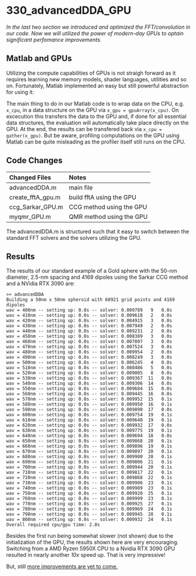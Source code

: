 # 330_advancedDDA_GPU

*In the last two section we introduced and optimized the FFT/convolution in our code. Now we will utilized the power of modern-day GPUs to optain significant perfomance improvements.*

## Matlab and GPUs

Utilizing the compute capabilities of GPUs is not straigh forward as it requires learning new memory models, shader languages, utilities and so on. Fortunately, Matlab implemented an easy but still powerful abstraction for using it:

The main thing to do in our Matlab code is to wrap data on the CPU, e.g. `x_cpu`, in a data structure on the GPU via `x_gpu = gpuArray(x_cpu)`. On excecution this transfers the data to the GPU and, if done for all essential data structures, the evaluation will automatically take place directly on the GPU. At the end, the results can be transfered back via `x_cpu = gather(x_gpu)`. But be aware, profiling computations on the GPU using Matlab can be quite misleading as the profiler itself still runs on the CPU.


## Code Changes

Changed Files           | Notes
:-----                  |:--------
advancedDDA.m           | main file
create_fftA_gpu.m       | build fftA using the GPU
ccg_Sarkar_GPU.m        | CCG method using the GPU
myqmr_GPU.m             | QMR method using the GPU

The advancedDDA.m is structured such that it easy to switch between the standard FFT solvers and the solvers utilizing the GPU.


## Results


The results of our standard example of a Gold sphere with the 50-nm diameter, 2.5-nm spacing and 4169 dipoles using the Sarkar CCG method and a NVidia RTX 3090 are:

    >> advancedDDA
    Building a 50nm x 50nm spheroid with 68921 grid points and 4169 dipoles
    wav = 400nm -- setting up: 0.0s -- solver: 0.009789   9   0.0s 
    wav = 410nm -- setting up: 0.0s -- solver: 0.009618   2   0.0s 
    wav = 420nm -- setting up: 0.0s -- solver: 0.004915   3   0.0s 
    wav = 430nm -- setting up: 0.0s -- solver: 0.007949   2   0.0s 
    wav = 440nm -- setting up: 0.0s -- solver: 0.009231   2   0.0s 
    wav = 450nm -- setting up: 0.0s -- solver: 0.008389   3   0.0s 
    wav = 460nm -- setting up: 0.0s -- solver: 0.007807   3   0.0s 
    wav = 470nm -- setting up: 0.0s -- solver: 0.007524   3   0.0s 
    wav = 480nm -- setting up: 0.0s -- solver: 0.009954   2   0.0s 
    wav = 490nm -- setting up: 0.0s -- solver: 0.008249   3   0.0s 
    wav = 500nm -- setting up: 0.0s -- solver: 0.006245   4   0.0s 
    wav = 510nm -- setting up: 0.0s -- solver: 0.008486   5   0.0s 
    wav = 520nm -- setting up: 0.0s -- solver: 0.009005   8   0.0s 
    wav = 530nm -- setting up: 0.0s -- solver: 0.009367  11   0.0s 
    wav = 540nm -- setting up: 0.0s -- solver: 0.009306  14   0.0s 
    wav = 550nm -- setting up: 0.0s -- solver: 0.009684  15   0.0s 
    wav = 560nm -- setting up: 0.0s -- solver: 0.009445  16   0.0s 
    wav = 570nm -- setting up: 0.0s -- solver: 0.009952  15   0.1s 
    wav = 580nm -- setting up: 0.0s -- solver: 0.009950  16   0.1s 
    wav = 590nm -- setting up: 0.0s -- solver: 0.009890  17   0.0s 
    wav = 600nm -- setting up: 0.0s -- solver: 0.009754  19   0.1s 
    wav = 610nm -- setting up: 0.0s -- solver: 0.009640  19   0.1s 
    wav = 620nm -- setting up: 0.0s -- solver: 0.009932  17   0.0s 
    wav = 630nm -- setting up: 0.0s -- solver: 0.009775  19   0.1s 
    wav = 640nm -- setting up: 0.0s -- solver: 0.009694  18   0.0s 
    wav = 650nm -- setting up: 0.0s -- solver: 0.009868  20   0.1s 
    wav = 660nm -- setting up: 0.0s -- solver: 0.009896  19   0.1s 
    wav = 670nm -- setting up: 0.0s -- solver: 0.009897  20   0.1s 
    wav = 680nm -- setting up: 0.0s -- solver: 0.009900  20   0.1s 
    wav = 690nm -- setting up: 0.0s -- solver: 0.009806  21   0.1s 
    wav = 700nm -- setting up: 0.0s -- solver: 0.009944  20   0.1s 
    wav = 710nm -- setting up: 0.0s -- solver: 0.009817  22   0.1s 
    wav = 720nm -- setting up: 0.0s -- solver: 0.009868  22   0.1s 
    wav = 730nm -- setting up: 0.0s -- solver: 0.009906  23   0.1s 
    wav = 740nm -- setting up: 0.0s -- solver: 0.009989  23   0.1s 
    wav = 750nm -- setting up: 0.0s -- solver: 0.009920  25   0.1s 
    wav = 760nm -- setting up: 0.0s -- solver: 0.009999  23   0.1s 
    wav = 770nm -- setting up: 0.0s -- solver: 0.009925  27   0.1s 
    wav = 780nm -- setting up: 0.0s -- solver: 0.009969  24   0.1s 
    wav = 790nm -- setting up: 0.0s -- solver: 0.009945  28   0.1s 
    wav = 800nm -- setting up: 0.0s -- solver: 0.009932  24   0.1s 
    Overall required cpu/gpu time: 2.8s


Besides the first run being somewhat slower (not shown) due to the initialization of the GPU, the results shown here are very encouraging. Switching from a AMD Ryzen 5950X CPU to a Nvidia RTX 3090 GPU resulted in nearly another *10x* speed up. That is very impressive!

But, still [more improvements are yet to come.](../340_advancedDDA_GPU-optimized)
